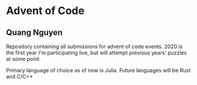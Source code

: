 # Advent of Code  
## Quang Nguyen  

Repository containing all submissions for advent of code events. 2020 is the first year I'm participating live, but will attempt previous years' puzzles at some point.  

Primary language of choice as of now is Julia. Future languages will be Rust and C/C++  


